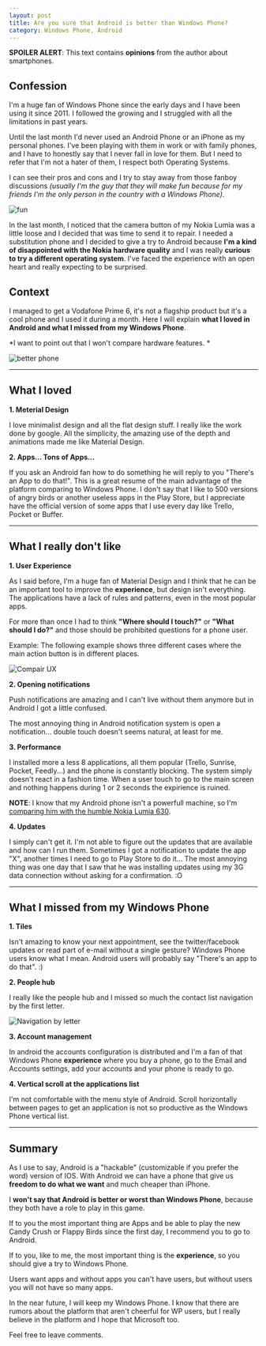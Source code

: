 ```yaml
---
layout: post
title: Are you sure that Android is better than Windows Phone?
category: Windows Phone, Android
---
```


**SPOILER ALERT**: This text contains **opinions** from the author about smartphones.

## Confession

I'm a huge fan of Windows Phone since the early days and I have been using it since 2011. 
I followed the growing and I struggled with all the limitations in past years.

Until the last month I'd never used an Android Phone or an iPhone as my personal phones. 
I've been playing with them in work or with family phones, and I have to honestly say that I never fall in love for them. 
But I need to refer that I'm not a hater of them, I respect both Operating Systems.

I can see their pros and cons and I try to stay away from those fanboy discussions *(usually I'm the guy that they will make fun because for my friends I'm the only person in the country with a Windows Phone)*.  

![fun](/images/are-you-sure-that-android-is-better-than-windows-phone-fun.jpg)

In the last month, I noticed that the camera button of my Nokia Lumia was a little loose and I decided that was time to send it to repair. 
I needed a substitution phone and I decided to give a try to Android because **I'm a kind of disappointed with the Nokia hardware quality** and I was really **curious to try a different operating system**. 
I've faced the experience with an open heart and really expecting to be surprised.

## Context

I managed to get a Vodafone Prime 6, it's not a flagship product but it's a cool phone and I used it during a month.
Here I will explain **what I loved in Android and what I missed from my Windows Phone**.

*I want to point out that I won't compare hardware features.  *

<!--excerpt-->

![better phone](/images/are-you-sure-that-android-is-better-than-windows-phone-oh-you-have-an-android-phone-tell-me-again-how-much-better-than-an-iphone-it-is.jpg)


------------------------

## What I loved

**1. Meterial Design**
	
I love minimalist design and all the flat design stuff. I really like the work done by google. All the simplicity, the amazing use of the depth and animations made me like Material Design.
		
**2. Apps... Tons of Apps...**
	
If you ask an Android fan how to do something he will reply to you "There's an App to do that!". This is a great resume of the main advantage of the platform comparing to Windows Phone.
I don't say that I like to 500 versions of angry birds or another useless apps in the Play Store, but I appreciate have the official version of some apps that I use every day like Trello, Pocket or Buffer.

------------------------

## What I really don't like
	
**1. User Experience**
	
As I said before, I'm a huge fan of Material Design and I think that he can be an important tool to improve the **experience**, but design isn't everything.
The applications have a lack of rules and patterns, even in the most popular apps.
	
For more than once I had to think **"Where should I touch?"** or **"What should I do?"** and those should be prohibited questions for a phone user.
	
Example: The following example shows three different cases where the main action button is in different places.

![Compair UX](/images/are-you-sure-that-android-is-better-than-windows-phone-ux.png)
	  
	
**2. Opening notifications**

Push notifications are amazing and I can't live without them anymore but in Android I got a little confused.

The most annoying thing in Android notification system is open a notification... double touch doesn't seems natural, at least for me.	 

**3. Performance**

I installed more a less 8 applications, all them popular (Trello, Sunrise, Pocket, Feedly...) and the phone is constantly blocking.
The system simply doesn't react in a fashion time. 
When a user touch to go to the main screen and nothing happens during 1 or 2 seconds the expirience is ruined.
	
**NOTE**: I know that my Android phone isn't a powerfull machine, so I'm [comparing him with the humble Nokia Lumia 630](http://smartphones.specout.com/compare/968-3120/Nokia-Lumia-630-vs-Vodafone-Smart-Prime-6). 
		
**4. Updates**
	
I simply can't get it. I'm not able to figure out the updates that are available and how can I run them. 
Sometimes I got a notification to update the app "X", another times I need to go to Play Store to do it...
The most annoying thing was one day that I saw that he was installing updates using my 3G data connection without asking for a confirmation. :O

------------------------

## What I missed from my Windows Phone

**1. Tiles**
	
Isn't amazing to know your next appointment, see the twitter/facebook updates or read part of e-mail without a single gesture?
Windows Phone users know what I mean. Android users will probably say "There's an app to do that". :) 
		
**2. People hub**
	

I really like the people hub and I missed so much the contact list navigation by the first letter.	


![Navigation by letter](/images/are-you-sure-that-android-is-better-than-windows-phone-wp-filter-contacts.png)

	
**3. Account management**
	
In android the accounts configuration is distributed and I'm a fan of that Windows Phone **experience** where you buy a phone, go to the Email and Accounts settings, add your accounts and your phone is ready to go.
			
**4. Vertical scroll at the applications list**
	
I'm not comfortable with the menu style of Android. Scroll horizontally between pages to get an application is not so productive as the Windows Phone vertical list.

------------------------
	
## Summary

As I use to say, Android is a "hackable" (customizable if you prefer the word) version of IOS. With Android we can have a phone that give us **freedom to do what we want** and much cheaper than iPhone.

I **won't say that Android is better or worst than Windows Phone**, because they both have a role to play in this game. 

If to you the most important thing are Apps and be able to play the new Candy Crush or Flappy Birds since the first day, I recommend you to go to Android. 

If to you, like to me, the most important thing is the **experience**, so you should give a try to Windows Phone.

Users want apps and without apps you can't have users, but without users you will not have so many apps.  

In the near future, I will keep my Windows Phone. I know that there are rumors about the platform that aren't cheerful for WP users, but I really believe in the platform and I hope that Microsoft too.  

Feel free to leave comments.
